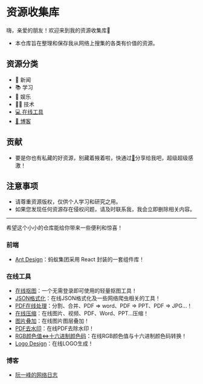 # 资源收集库

嗨，亲爱的朋友！欢迎来到我的资源收集库🎉

  - 本仓库旨在整理和保存我从网络上搜集的各类有价值的资源。

## 资源分类

- 📄 新闻
- 📚 学习
- 🎉 娱乐
- 👨‍💻 技术
- [💻 在线工具](#util)
- [🌟 博客](#blog)

## 贡献
  - 要是你也有私藏的好资源，别藏着掖着啦，快通过[📧](mailto:mingdajiang@gmail.com)分享给我吧，超级超级感激！

## 注意事项
  - 请尊重资源版权，仅供个人学习和研究之用。
  - 如果您发现任何资源存在侵权问题，请及时联系我，我会立即删除相关内容。

---

希望这个小小的仓库能给你带来一些便利和惊喜！

<h3 id = 'frontEnd'>前端</h3>

- [Ant Design](https://ant.design/index-cn)：蚂蚁集团采用 React 封装的一套组件库！

<h3 id = 'util'>在线工具</h3>

- [在线抠图](https://www.remove.bg/zh)：一个无需登录即可使用的轻量抠图工具！
- [JSON格式化](https://www.spidertools.cn/#/formatJSON)：在线JSON格式化及一些网络爬虫相关的工具！
- [PDF在线处理](https://www.ilovepdf.com/)：分割、合并、PDF => word、PDF => PPT、PDF => JPG...！
- [在线压缩](https://yasuo.xunjiepdf.com/)：在线图片、视频、PDF、Word、PPT...压缩！
- [图片叠加](https://www.wqtool.com/imgoverlay)：在线图片图层叠加！
- [PDF去水印](https://www.wdku.net/PDFWatermark)：在线PDF去除水印！
- [RGB颜色值<=>十六进制颜色码](https://www.sioe.cn/yingyong/yanse-rgb-16/)：在线RGB颜色值与十六进制颜色码转换！
- [Logo Design](https://www.brandcrowd.com/)：在线LOGO生成！

<h3 id = 'blog'>博客</h3>

- [阮一峰的网络日志](https://www.ruanyifeng.com/blog/)
